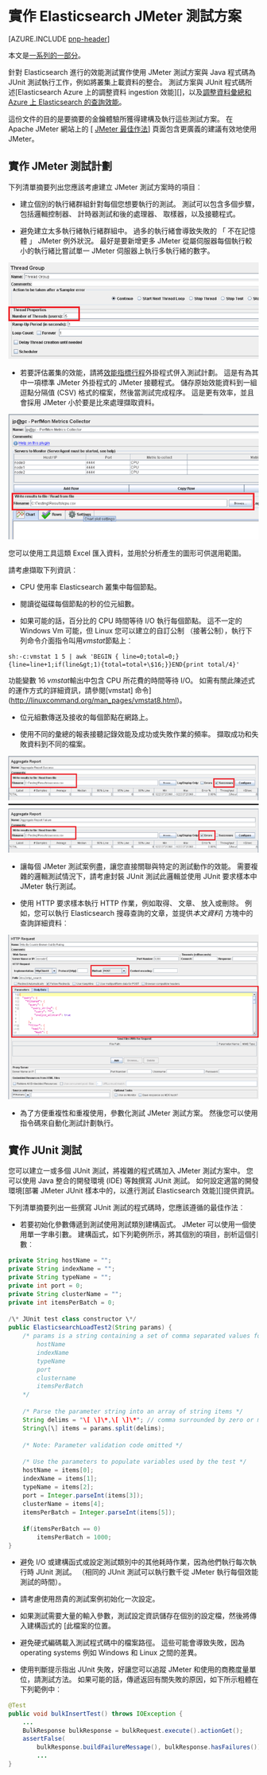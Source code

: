 <properties
   pageTitle="實作 Elasticsearch JMeter 測試方案 |Microsoft Azure"
   description="如何執行效能與 JMeter Elasticsearch 測試。"
   services=""
   documentationCenter="na"
   authors="dragon119"
   manager="bennage"
   editor=""
   tags=""/>

<tags
   ms.service="guidance"
   ms.devlang="na"
   ms.topic="article"
   ms.tgt_pltfrm="na"
   ms.workload="na"
   ms.date="09/22/2016"
   ms.author="masashin" />
   
# <a name="implementing-a-jmeter-test-plan-for-elasticsearch"></a>實作 Elasticsearch JMeter 測試方案

[AZURE.INCLUDE [pnp-header](../../includes/guidance-pnp-header-include.md)]

本文是[一系列的一部分](guidance-elasticsearch.md)。 

針對 Elasticsearch 進行的效能測試實作使用 JMeter 測試方案與 Java 程式碼為 JUnit 測試執行工作，例如將叢集上載資料的整合。 測試方案與 JUnit 程式碼所述[Elasticsearch Azure 上的調整資料 ingestion 效能][]，以及[調整資料彙總和 Azure 上 Elasticsearch 的查詢效能][]。

這份文件的目的是要摘要的金鑰體驗所獲得建構及執行這些測試方案。 在 Apache JMeter 網站上的 [ [JMeter 最佳作法](http://jmeter.apache.org/usermanual/best-practices.html)] 頁面包含更廣義的建議有效地使用 JMeter。

## <a name="implementing-a-jmeter-test-plan"></a>實作 JMeter 測試計劃

下列清單摘要列出您應該考慮建立 JMeter 測試方案時的項目︰

- 建立個別的執行緒群組針對每個您想要執行的測試。 測試可以包含多個步驟，包括邏輯控制器、 計時器測試和後的處理器、 取樣器，以及接聽程式。

- 避免建立太多執行緒執行緒群組中。 過多的執行緒會導致失敗的 「 不在記憶體 」 JMeter 例外狀況。 最好是要新增更多 JMeter 從屬伺服器每個執行較小的執行緒比嘗試單一 JMeter 伺服器上執行多執行緒的數字。

![](./media/guidance-elasticsearch/jmeter-testing1.png)

- 若要評估叢集的效能，請將[效能指標行程](http://jmeter-plugins.org/wiki/PerfMon/)外掛程式併入測試計劃。 這是有為其中一項標準 JMeter 外掛程式的 JMeter 接聽程式。 儲存原始效能資料到一組逗點分隔值 (CSV) 格式的檔案，然後當測試完成程序。 這是更有效率，並且會採用 JMeter 小於要是比來處理擷取資料。 

![](./media/guidance-elasticsearch/jmeter-testing2.png)

您可以使用工具這類 Excel 匯入資料，並用於分析產生的圖形可供選用範圍。

請考慮擷取下列資訊︰

- CPU 使用率 Elasticsearch 叢集中每個節點。

- 閱讀從磁碟每個節點的秒的位元組數。

- 如果可能的話，百分比的 CPU 時間等待 I/O 執行每個節點。 這不一定的 Windows Vm 可能，但 Linux 您可以建立的自訂公制 （接著公制），執行下列命令介面指令叫用*vmstat*節點上︰

```Shell
sh:-c:vmstat 1 5 | awk 'BEGIN { line=0;total=0;}{line=line+1;if(line&gt;1){total=total+\$16;}}END{print total/4}'
```

功能變數 16 *vmstat*輸出中包含 CPU 所花費的時間等待 I/O。 如需有關此陳述式的運作方式的詳細資訊，請參閱[vmstat] 命令](http://linuxcommand.org/man_pages/vmstat8.html)。

- 位元組數傳送及接收的每個節點在網路上。

- 使用不同的彙總的報表接聽記錄效能及成功或失敗作業的頻率。 擷取成功和失敗資料到不同的檔案。

![](./media/guidance-elasticsearch/jmeter-testing3.png)

- 讓每個 JMeter 測試案例盡，讓您直接關聯與特定的測試動作的效能。 需要複雜的邏輯測試情況下，請考慮封裝 JUnit 測試此邏輯並使用 JUnit 要求樣本中 JMeter 執行測試。

- 使用 HTTP 要求樣本執行 HTTP 作業，例如取得、 文章、 放入或刪除。 例如，您可以執行 Elasticsearch 搜尋查詢的文章，並提供*本文資料*] 方塊中的查詢詳細資料︰

![](./media/guidance-elasticsearch/jmeter-testing4.png)

- 為了方便重複性和重複使用，參數化測試 JMeter 測試方案。 然後您可以使用指令碼來自動化測試計劃執行。

## <a name="implementing-a-junit-test"></a>實作 JUnit 測試

您可以建立一或多個 JUnit 測試，將複雜的程式碼加入 JMeter 測試方案中。 您可以使用 Java 整合的開發環境 (IDE) 等蝕撰寫 JUnit 測試。 如何設定適當的開發環境[部署 JMeter JUnit 樣本中的，以進行測試 Elasticsearch 效能][]提供資訊。

下列清單摘要列出一些撰寫 JUnit 測試的程式碼時，您應該遵循的最佳作法︰

- 若要初始化參數傳遞到測試使用測試類別建構函式。 JMeter 可以使用一個使用單一字串引數。 建構函式，如下列範例所示，將其個別的項目，剖析這個引數︰

```Java
private String hostName = "";
private String indexName = "";
private String typeName = "";
private int port = 0;
private String clusterName = "";
private int itemsPerBatch = 0;

/\* JUnit test class constructor \*/
public ElasticsearchLoadTest2(String params) {
    /* params is a string containing a set of comma separated values for:
        hostName
        indexName
        typeName
        port
        clustername
        itemsPerBatch
    */

    /* Parse the parameter string into an array of string items */
    String delims = "\[ \]\*,\[ \]\*"; // comma surrounded by zero or more spaces
    String\[\] items = params.split(delims);

    /* Note: Parameter validation code omitted */

    /* Use the parameters to populate variables used by the test */
    hostName = items[0];
    indexName = items[1];
    typeName = items[2];
    port = Integer.parseInt(items[3]);
    clusterName = items[4];
    itemsPerBatch = Integer.parseInt(items[5]);

    if(itemsPerBatch == 0)
        itemsPerBatch = 1000;
}
```

- 避免 I/O 或建構函式或設定測試類別中的其他耗時作業，因為他們執行每次執行時 JUnit 測試。 （相同的 JUnit 測試可以執行數千從 JMeter 執行每個效能測試的時間）。

- 請考慮使用昂貴的測試案例初始化一次設定。

- 如果測試需要大量的輸入參數，測試設定資訊儲存在個別的設定檔，然後將傳入建構函式的 [此檔案的位置。

- 避免硬式編碼載入測試程式碼中的檔案路徑。 這些可能會導致失敗，因為 operating systems 例如 Windows 和 Linux 之間的差異。

- 使用判斷提示指出 JUnit 失敗，好讓您可以追蹤 JMeter 和使用的商務度量單位，請測試方法。 如果可能的話，傳遞返回有關失敗的原因，如下所示粗體在下列範例中︰

```Java
@Test
public void bulkInsertTest() throws IOException {
    ...
    BulkResponse bulkResponse = bulkRequest.execute().actionGet();
    assertFalse(
        bulkResponse.buildFailureMessage(), bulkResponse.hasFailures());
        ...
}
```


[Running Elasticsearch on Azure]: guidance-elasticsearch-running-on-azure.md
[調整資料 Ingestion 效能的 Elasticsearch Azure 上]: guidance-elasticsearch-tuning-data-ingestion-performance.md
[部署 JMeter JUnit 樣本中，以進行測試 Elasticsearch 效能]: guidance-elasticsearch-deploying-jmeter-junit-sampler.md
[調整資料彙總和 Azure 上 Elasticsearch 的查詢效能]: guidance-elasticsearch-tuning-data-aggregation-and-query-performance.md
